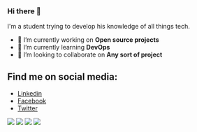 ### Hi there 👋
I'm a student trying to develop his knowledge of all things tech.
- 🔭 I’m currently working on **Open source projects**
- 🌱 I’m currently learning **DevOps**
- 👯 I’m looking to collaborate on **Any sort of project**

## Find me on social media:
- [Linkedin](https://www.linkedin.com/in/mihai-stanciu-994b00187/)
- [Facebook](https://www.facebook.com/mihai.stanciu552)
- [Twitter](https://twitter.com/mstanciu5521)

![](https://img.shields.io/badge/editor-VSCODE-%230099ff) ![](https://img.shields.io/badge/language-python-green) ![](https://img.shields.io/badge/language%20-javascript-green) ![](https://img.shields.io/badge/language-typescript-blue)


<!--
**mstanciu552/mstanciu552** is a ✨ _special_ ✨ repository because its `README.md` (this file) appears on your GitHub profile.

Here are some ideas to get you started:

- 🔭 I’m currently working on ...
- 🌱 I’m currently learning ...
- 👯 I’m looking to collaborate on ...
- 🤔 I’m looking for help with ...
- 💬 Ask me about ...
- 📫 How to reach me: ...
- 😄 Pronouns: ...
- ⚡ Fun fact: ...
-->
